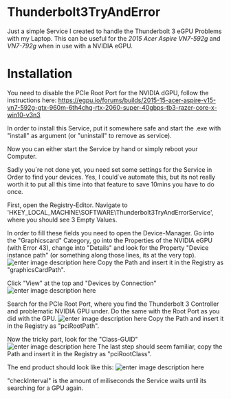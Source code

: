 
# Thunderbolt3TryAndError
Just a simple Service I created to handle the Thunderbolt 3 eGPU Problems with my Laptop.
This can be useful for the *2015 Acer Aspire VN7-592g* and *VN7-792g* when in use with a NVIDIA eGPU.

# Installation

You need to disable the PCIe Root Port for the NVIDIA dGPU, follow the instructions here:
https://egpu.io/forums/builds/2015-15-acer-aspire-v15-vn7-592g-gtx-960m-6th4chq-rtx-2060-super-40gbps-tb3-razer-core-x-win10-v3n3

In order to install this Service, put it somewhere safe and start the .exe with "install" as argument (or "uninstall" to remove as service).

Now you can either start the Service by hand or simply reboot your Computer.

Sadly you´re not done yet, you need set some settings for the Service in Order to find your devices. Yes, I could´ve automate this, but its not really worth it to put all this time into that feature to save 10mins you have to do once.

First, open the Registry-Editor.
Navigate to 'HKEY_LOCAL_MACHINE\SOFTWARE\Thunderbolt3TryAndErrorService', where you should see 3 Empty Values.

In order to fill these fields you need to open the Device-Manager.
Go into the "Graphicscard" Category, go into the Properties of the NVIDIA eGPU (with Error 43), change into "Details" and look for the Property "Device instance path" (or something along those lines, its at the very top).
![enter image description here](https://i.imgur.com/9eoQbAm.png)
Copy the Path and insert it in the Registry as "graphicsCardPath".

Click "View" at the top and "Devices by Connection"
![enter image description here](https://i.imgur.com/Saz0lvb.png)

Search for the PCIe Root Port, where you find the Thunderbolt 3 Controller and problematic NVIDIA GPU under.
Do the same with the Root Port as you did with the GPU.
![enter image description here](https://i.imgur.com/5sIzmqG.png)
Copy the Path and insert it in the Registry as "pciRootPath".

Now the tricky part, look for the "Class-GUID"
![enter image description here](https://i.imgur.com/EMDSJiz.png)
The last step should seem familiar, copy the Path and insert it in the Registry as "pciRootClass".

The end product should look like this:
![enter image description here](https://i.imgur.com/wtpweoB.png)

"checkInterval" is the amount of miliseconds the Service waits until its searching for a GPU again.
